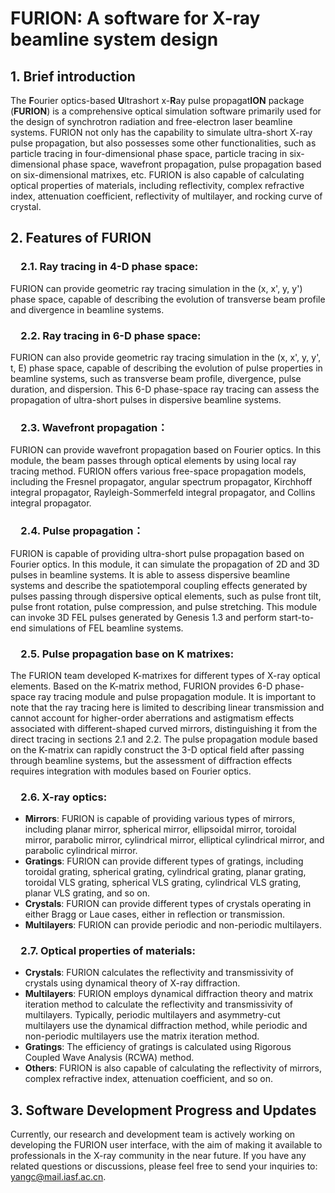# FURION: A software for X-ray beamline system design
## 1. Brief introduction 
The **F**ourier optics-based **U**ltrashort x-**R**ay pulse propagat**ION** package (**FURION**) is a comprehensive optical simulation software primarily used for the design of synchrotron radiation and free-electron laser beamline systems. FURION not only has the capability to simulate ultra-short X-ray pulse propagation, but also possesses some other functionalities, such as particle tracing in four-dimensional phase space, particle tracing in six-dimensional phase space, wavefront propagation, pulse propagation based on six-dimensional matrixes, etc. FURION is also capable of calculating optical properties of materials, including reflectivity, complex refractive index, attenuation coefficient, reflectivity of multilayer, and rocking curve of crystal.

## 2. Features of FURION

### &emsp;2.1. Ray tracing in 4-D phase space: 
FURION can provide geometric ray tracing simulation in the (x, x', y, y') phase space, capable of describing the evolution of transverse beam profile and divergence in beamline systems.
### &emsp;2.2. Ray tracing in 6-D phase space: 
FURION can also provide geometric ray tracing simulation in the (x, x', y, y', t, E) phase space, capable of describing the evolution of pulse properties in beamline systems, such as transverse beam profile, divergence, pulse duration, and dispersion. This 6-D phase-space ray tracing can assess the propagation of ultra-short pulses in dispersive beamline systems.

### &emsp;2.3. Wavefront propagation：
FURION can provide wavefront propagation based on Fourier optics. In this module, the beam passes through optical elements by using local ray tracing method. FURION offers various free-space propagation models, including the Fresnel propagator, angular spectrum propagator, Kirchhoff integral propagator, Rayleigh-Sommerfeld integral propagator, and Collins integral propagator.

### &emsp;2.4. Pulse propagation：
FURION is capable of providing ultra-short pulse propagation based on Fourier optics. In this module, it can simulate the propagation of 2D and 3D pulses in beamline systems. It is able to assess dispersive beamline systems and describe the spatiotemporal coupling effects generated by pulses passing through dispersive optical elements, such as pulse front tilt, pulse front rotation, pulse compression, and pulse stretching. This module can invoke 3D FEL pulses generated by Genesis 1.3 and perform start-to-end simulations of FEL beamline systems.

### &emsp;2.5. Pulse propagation base on K matrixes: 
The FURION team developed K-matrixes for different types of X-ray optical elements. Based on the K-matrix method, FURION provides 6-D phase-space ray tracing module and pulse propagation module. It is important to note that the ray tracing here is limited to describing linear transmission and cannot account for higher-order aberrations and astigmatism effects associated with different-shaped curved mirrors, distinguishing it from the direct tracing in sections 2.1 and 2.2. The pulse propagation module based on the K-matrix can rapidly construct the 3-D optical field after passing through beamline systems, but the assessment of diffraction effects requires integration with modules based on Fourier optics.

### &emsp;2.6. X-ray optics: 
- **Mirrors**: FURION is capable of providing various types of mirrors, including planar mirror, spherical mirror, ellipsoidal mirror, toroidal mirror, parabolic mirror, cylindrical mirror, elliptical cylindrical mirror, and parabolic cylindrical mirror.
- **Gratings**: FURION can provide different types of gratings, including toroidal grating, spherical grating, cylindrical grating, planar grating, toroidal VLS grating, spherical VLS grating, cylindrical VLS grating, planar VLS grating, and so on.
- **Crystals**: FURION can provide different types of crystals operating in either Bragg or Laue cases, either in reflection or transmission.
- **Multilayers**: FURION can provide periodic and non-periodic multilayers.

### &emsp;2.7. Optical properties of materials: 
- **Crystals**: FURION calculates the reflectivity and transmissivity of crystals using dynamical theory of X-ray diffraction. 
- **Multilayers**: FURION employs dynamical diffraction theory and matrix iteration method to calculate the reflectivity and transmissivity of multilayers. Typically, periodic multilayers and asymmetry-cut multilayers use the dynamical diffraction method, while periodic and non-periodic multilayers use the matrix iteration method.
- **Gratings**: The efficiency of gratings is calculated using Rigorous Coupled Wave Analysis (RCWA) method.
- **Others**: FURION is also capable of calculating the reflectivity of mirrors, complex refractive index, attenuation coefficient, and so on.


## 3. Software Development Progress and Updates 
Currently, our research and development team is actively working on developing the FURION user interface, with the aim of making it available to professionals in the X-ray community in the near future. If you have any related questions or discussions, please feel free to send your inquiries to:  yangc@mail.iasf.ac.cn.


